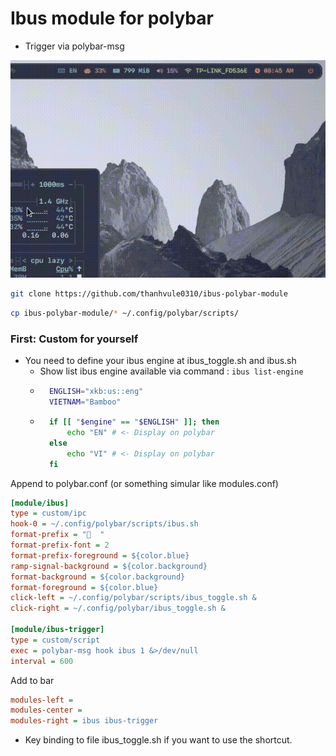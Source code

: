 # Ibus module for polybar

-  Trigger via polybar-msg

![preview](preview.GIF)

```bash
git clone https://github.com/thanhvule0310/ibus-polybar-module
```

```bash
cp ibus-polybar-module/* ~/.config/polybar/scripts/
```

### First: Custom for yourself
- You need to define your ibus engine at ibus_toggle.sh and ibus.sh
    - Show list ibus engine available via command : `ibus list-engine`
    - ```bash
        ENGLISH="xkb:us::eng"
        VIETNAM="Bamboo"
        ```
    - ```bash
        if [[ "$engine" == "$ENGLISH" ]]; then
            echo "EN" # <- Display on polybar
        else
            echo "VI" # <- Display on polybar
        fi
        ```


Append to polybar.conf (or something simular like modules.conf)

```ini
[module/ibus]
type = custom/ipc
hook-0 = ~/.config/polybar/scripts/ibus.sh
format-prefix = "  "
format-prefix-font = 2
format-prefix-foreground = ${color.blue}
ramp-signal-background = ${color.background}
format-background = ${color.background}
format-foreground = ${color.blue}
click-left = ~/.config/polybar/scripts/ibus_toggle.sh &
click-right = ~/.config/polybar/ibus_toggle.sh &

[module/ibus-trigger]
type = custom/script
exec = polybar-msg hook ibus 1 &>/dev/null
interval = 600
```

Add to bar
```ini
modules-left = 
modules-center = 
modules-right = ibus ibus-trigger
```

-  Key binding to file ibus_toggle.sh if you want to use the shortcut.